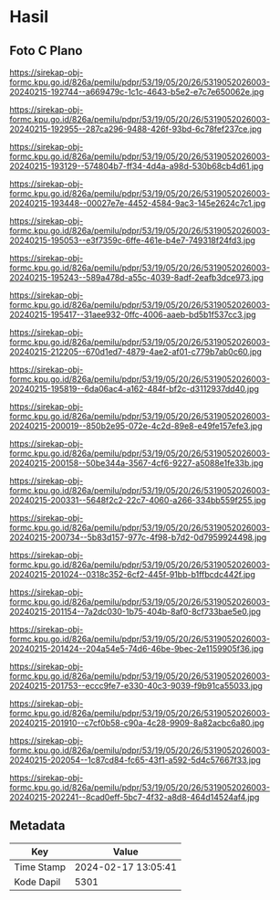 # Hasil

## Foto C Plano

https://sirekap-obj-formc.kpu.go.id/826a/pemilu/pdpr/53/19/05/20/26/5319052026003-20240215-192744--a669479c-1c1c-4643-b5e2-e7c7e650062e.jpg

https://sirekap-obj-formc.kpu.go.id/826a/pemilu/pdpr/53/19/05/20/26/5319052026003-20240215-192955--287ca296-9488-426f-93bd-6c78fef237ce.jpg

https://sirekap-obj-formc.kpu.go.id/826a/pemilu/pdpr/53/19/05/20/26/5319052026003-20240215-193129--574804b7-ff34-4d4a-a98d-530b68cb4d61.jpg

https://sirekap-obj-formc.kpu.go.id/826a/pemilu/pdpr/53/19/05/20/26/5319052026003-20240215-193448--00027e7e-4452-4584-9ac3-145e2624c7c1.jpg

https://sirekap-obj-formc.kpu.go.id/826a/pemilu/pdpr/53/19/05/20/26/5319052026003-20240215-195053--e3f7359c-6ffe-461e-b4e7-749318f24fd3.jpg

https://sirekap-obj-formc.kpu.go.id/826a/pemilu/pdpr/53/19/05/20/26/5319052026003-20240215-195243--589a478d-a55c-4039-8adf-2eafb3dce973.jpg

https://sirekap-obj-formc.kpu.go.id/826a/pemilu/pdpr/53/19/05/20/26/5319052026003-20240215-195417--31aee932-0ffc-4006-aaeb-bd5b1f537cc3.jpg

https://sirekap-obj-formc.kpu.go.id/826a/pemilu/pdpr/53/19/05/20/26/5319052026003-20240215-212205--670d1ed7-4879-4ae2-af01-c779b7ab0c60.jpg

https://sirekap-obj-formc.kpu.go.id/826a/pemilu/pdpr/53/19/05/20/26/5319052026003-20240215-195819--6da06ac4-a162-484f-bf2c-d3112937dd40.jpg

https://sirekap-obj-formc.kpu.go.id/826a/pemilu/pdpr/53/19/05/20/26/5319052026003-20240215-200019--850b2e95-072e-4c2d-89e8-e49fe157efe3.jpg

https://sirekap-obj-formc.kpu.go.id/826a/pemilu/pdpr/53/19/05/20/26/5319052026003-20240215-200158--50be344a-3567-4cf6-9227-a5088e1fe33b.jpg

https://sirekap-obj-formc.kpu.go.id/826a/pemilu/pdpr/53/19/05/20/26/5319052026003-20240215-200331--5648f2c2-22c7-4060-a266-334bb559f255.jpg

https://sirekap-obj-formc.kpu.go.id/826a/pemilu/pdpr/53/19/05/20/26/5319052026003-20240215-200734--5b83d157-977c-4f98-b7d2-0d7959924498.jpg

https://sirekap-obj-formc.kpu.go.id/826a/pemilu/pdpr/53/19/05/20/26/5319052026003-20240215-201024--0318c352-6cf2-445f-91bb-b1ffbcdc442f.jpg

https://sirekap-obj-formc.kpu.go.id/826a/pemilu/pdpr/53/19/05/20/26/5319052026003-20240215-201154--7a2dc030-1b75-404b-8af0-8cf733bae5e0.jpg

https://sirekap-obj-formc.kpu.go.id/826a/pemilu/pdpr/53/19/05/20/26/5319052026003-20240215-201424--204a54e5-74d6-46be-9bec-2e1159905f36.jpg

https://sirekap-obj-formc.kpu.go.id/826a/pemilu/pdpr/53/19/05/20/26/5319052026003-20240215-201753--eccc9fe7-e330-40c3-9039-f9b91ca55033.jpg

https://sirekap-obj-formc.kpu.go.id/826a/pemilu/pdpr/53/19/05/20/26/5319052026003-20240215-201910--c7cf0b58-c90a-4c28-9909-8a82acbc6a80.jpg

https://sirekap-obj-formc.kpu.go.id/826a/pemilu/pdpr/53/19/05/20/26/5319052026003-20240215-202054--1c87cd84-fc65-43f1-a592-5d4c57667f33.jpg

https://sirekap-obj-formc.kpu.go.id/826a/pemilu/pdpr/53/19/05/20/26/5319052026003-20240215-202241--8cad0eff-5bc7-4f32-a8d8-464d14524af4.jpg


## Metadata

| Key        | Value               |
| ---------- | ------------------- |
| Time Stamp | 2024-02-17 13:05:41 |
| Kode Dapil | 5301                |



